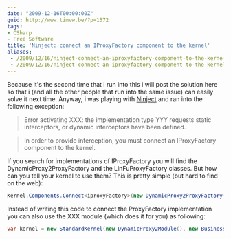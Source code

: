 ```yaml
---
date: "2009-12-16T00:00:00Z"
guid: http://www.timvw.be/?p=1572
tags:
- CSharp
- Free Software
title: 'Ninject: connect an IProxyFactory component to the kernel'
aliases:
 - /2009/12/16/ninject-connect-an-iproxyfactory-component-to-the-kernel/
 - /2009/12/16/ninject-connect-an-iproxyfactory-component-to-the-kernel.html
---
```

Because it's the second time that i run into this i will post the solution here so that i (and all the other people that run into the same issue) can easily solve it next time. Anyway, i was playing with [Ninject](http://ninject.org/) and ran into the following exception:

> Error activating XXX: the implementation type YYY requests static interceptors, or dynamic interceptors have been defined.
  
> In order to provide interception, you must connect an IProxyFactory component to the kernel.

If you search for implementations of IProxyFactory you will find the DynamicProxy2ProxyFactory and the LinFuProxyFactory classes. But how can you tell your kernel to use them? This is pretty simple (but hard to find on the web):

```csharp
Kernel.Components.Connect<iproxyFactory>(new DynamicProxy2ProxyFactory());
```

Instead of writing this code to connect the ProxyFactory implementation you can also use the XXX module (which does it for you) as following:

```csharp
var kernel = new StandardKernel(new DynamicProxy2Module(), new BusinessModule());
```
